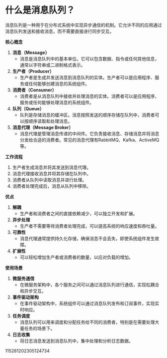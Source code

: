 # 什么是消息队列？

消息队列是一种用于在分布式系统中实现异步通信的机制。它允许不同的应用通过消息队列发送和接收消息，而不需要直接进行同步交互。

**核心概念**

1. **消息（Message）**
   - 消息是消息队列中的基本单位。它可以包含数据、指令或任何其他信息，通常以字符串或二进制格式表示。
2. **生产者（Producer）**
   - 生产者是生成并发送消息到消息队列的实体。生产者可以是应用程序、服务或任何能够创建消息的系统组件。
3. **消费者（Consumer）**
   - 消费者是从消息队列中接收并处理消息的实体。消费者可以是应用程序、服务或任何能够处理消息的系统组件。
4. **队列（Queue）**
   - 队列是存储消息的缓冲区。消息按照发送的顺序存储在队列中，消费者可以按顺序读取和处理消息。
5. **消息代理（Message Broker）**
   - 消息代理是管理消息传递的中间件。它负责接收消息、存储消息并将消息分发给合适的消费者。常见的消息代理有RabbitMQ、Kafka、ActiveMQ等。

**工作流程**

1. 生产者生成消息并将其发送到消息代理。
2. 消息代理接收消息并将其存储在队列中。
3. 消费者从队列中读取消息并进行处理。
4. 消费者处理完成后，消息从队列中移除。

**优点**

1. **解耦**
   - 生产者和消费者之间的直接依赖减少，可以独立开发和扩展。
2. **异步处理**
   - 生产者不需要等待消费者处理完成，可以提高系统的响应速度和吞吐量。
3. **可靠性**
   - 消息代理通常提供持久化存储，确保消息不会丢失，即使系统组件发生故障。
4. **扩展性**
   - 可以轻松增加生产者或消费者的数量，以应对负载的增加。

**使用场景**

1. **微服务通信**
   - 在微服务架构中，各个服务之间可以通过消息队列进行通信，实现松耦合和异步交互。
2. **事件驱动架构**
   - 在事件驱动架构中，系统组件可以通过消息队列发布和订阅事件，实现实时响应。
3. **任务调度**
   - 消息队列可以用来调度和分配任务给不同的消费者，特别是在需要处理大量任务的场景下。
4. **日志收集**
   - 将日志消息发送到消息队列中，集中处理和分析日志数据。

115281202305124734